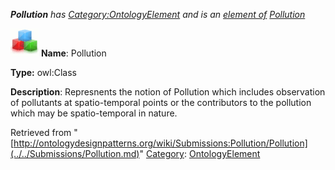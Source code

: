 ___Pollution__ has [Category:OntologyElement](../../Category/OntologyElement.md "Category:OntologyElement") and is an [element of](../../Property/ElementOf.md "Property:ElementOf") [Pollution](../../Submissions/Pollution.md "Submissions:Pollution")_


  




[![Class](../../images/thumb/2/27/Class.gif/45px-Class.gif)](../../Image/Class.gif.md "Class")
__Name__: Pollution 


__Type:__ owl:Class 


__Description__: Represnents the notion of Pollution which includes observation of pollutants at spatio-temporal points or the contributors to the pollution which may be spatio-temporal in nature. 





Retrieved from "[http://ontologydesignpatterns.org/wiki/Submissions:Pollution/Pollution](../../Submissions/Pollution.md)"
 [Category](http://ontologydesignpatterns.org/wiki/Special:Categories "Special:Categories"): [OntologyElement](../../Category/OntologyElement.md "Category:OntologyElement")